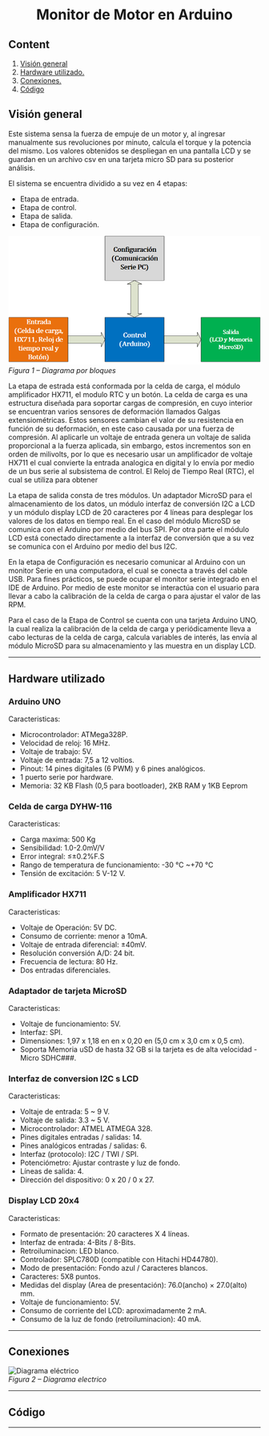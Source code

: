 # <div style="text-align:center">**Monitor de Motor en Arduino**

## Content

1. [Visión general](#Overview)
2. [Hardware utilizado.](#Hardware)
3. [Conexiones.](#Conections)
4. [Código](#Code)


## **Visión general** <a name="Overview"></a>

Este sistema sensa la fuerza de empuje de un motor y, al ingresar manualmente sus revoluciones por minuto, calcula el torque y la potencia del mismo. Los valores obtenidos se despliegan en una pantalla LCD y se guardan en un archivo csv en una tarjeta micro SD para su posterior análisis.

El sistema se encuentra dividido a su vez en 4 etapas:
- Etapa de entrada.
- Etapa de control.
- Etapa de salida.
- Etapa de configuración.

![Diagrama bloques](Diagramas/DiagramaBloques.png "Diagrama bloques")  
*Figura 1 – Diagrama por bloques*

La etapa de estrada está conformada por la celda de carga, el módulo amplificador HX711, el modulo RTC y un botón. 
La celda de carga es una estructura diseñada para soportar cargas de compresión, en cuyo interior se encuentran varios sensores de deformación llamados Galgas extensiométricas. Estos sensores cambian el valor de su resistencia en función de su deformación, en este caso causada por una fuerza de compresión. Al aplicarle un voltaje de entrada genera un voltaje de salida proporcional a la fuerza aplicada, sin embargo, estos incrementos son en orden de milivolts, por lo que es necesario usar un amplificador de voltaje HX711 el cual convierte la entrada analogica en digital y lo envía por medio de un bus serie al subsistema de control.
El Reloj de Tiempo Real (RTC), el cual se utiliza para obtener 

La etapa de salida consta de tres módulos. Un adaptador MicroSD para el almacenamiento de los datos, un módulo interfaz de conversión I2C a LCD y un módulo display LCD de 20 caracteres por 4 líneas para desplegar los valores de los datos en tiempo real. En el caso del módulo MicroSD se comunica con el Arduino por medio del bus SPI. Por otra parte el módulo LCD está conectado directamente a la interfaz de conversión que a su vez se comunica con el Arduino por medio del bus I2C.

En la etapa de Configuración es necesario comunicar al Arduino con un monitor Serie en una computadora, el cual se conecta a través del cable USB. Para fines prácticos, se puede ocupar el monitor serie integrado en el IDE de Arduino. Por medio de este monitor se interactúa con el usuario para llevar a cabo la calibración de la celda de carga o para ajustar el valor de las RPM.

Para el caso de la Etapa de Control se cuenta con una tarjeta Arduino UNO, la cual realiza la calibración de la celda de carga y periódicamente lleva a cabo lecturas de la celda de carga, calcula variables de interés, las envía al módulo MicroSD para su almacenamiento y las muestra en un display LCD.



- - -
## **Hardware utilizado** <a name="Hardware"></a>

### **Arduino UNO**
Caracteristicas:
- Microcontrolador: ATMega328P.
- Velocidad de reloj: 16 MHz.
- Voltaje de trabajo: 5V.
- Voltaje de entrada: 7,5 a 12 voltios.
- Pinout: 14 pines digitales (6 PWM)  y 6 pines analógicos.
- 1 puerto serie por hardware.
- Memoria: 32 KB Flash (0,5 para bootloader), 2KB RAM y 1KB Eeprom

### **Celda de carga DYHW-116**
Caracteristicas:
- Carga maxima: 500 Kg
- Sensibilidad: 1.0-2.0mV/V
- Error integral: ≤±0.2%F.S
- Rango de temperatura de funcionamiento: -30 ℃ ~+70 ℃
- Tensión de excitación: 5 V-12 V.

### **Amplificador HX711**
Caracteristicas:
- Voltaje de Operación: 5V DC.
- Consumo de corriente: menor a 10mA.
- Voltaje de entrada diferencial: ±40mV.
- Resolución conversión A/D: 24 bit.
- Frecuencia de lectura: 80 Hz.
- Dos entradas diferenciales.

### **Adaptador de tarjeta MicroSD**
Caracteristicas:
- Voltaje de funcionamiento: 5V.
- Interfaz: SPI.
- Dimensiones: 1,97 x 1,18 en en x 0,20 en (5,0 cm x 3,0 cm x 0,5 cm).
- Soporta Memoria uSD de hasta 32 GB si la tarjeta es de alta velocidad - Micro SDHC###.

### **Interfaz de conversion I2C s LCD**
Caracteristicas:
- Voltaje de entrada: 5 ~ 9 V.
- Voltaje de salida: 3.3 ~ 5 V.
- Microcontrolador: ATMEL ATMEGA 328.
- Pines digitales entradas / salidas: 14.
- Pines analógicos entradas / salidas: 6.
- Interfaz (protocolo): I2C / TWI / SPI.
- Potenciómetro: Ajustar contraste y luz de fondo.
- Líneas de salida: 4.
- Dirección del dispositivo: 0 x 20 / 0 x 27.
### **Display LCD 20x4**
Caracteristicas:
- Formato de presentación: 20 caracteres X 4 líneas.
- Interfaz de entrada: 4-Bits / 8-Bits.
- Retroiluminacion: LED blanco.
- Controlador: SPLC780D (compatible con Hitachi HD44780).
- Modo de presentación: Fondo azul / Caracteres blancos.
- Caracteres: 5X8 puntos.
- Medidas del display (Area de presentación): 76.0(ancho) × 27.0(alto) mm.
- Voltaje de funcionamiento: 5V.
- Consumo de corriente del LCD: aproximadamente 2 mA.
- Consumo de la luz de fondo (retroiluminacion): 40 mA.
- - -
## Conexiones <a name="Conections"></a>
![Diagrama eléctrico](Diagramas/schematic.bmp "Diagrama eléctrico")  
*Figura 2 – Diagrama electrico*
- - -
## Código <a name="Code"></a>
- - -